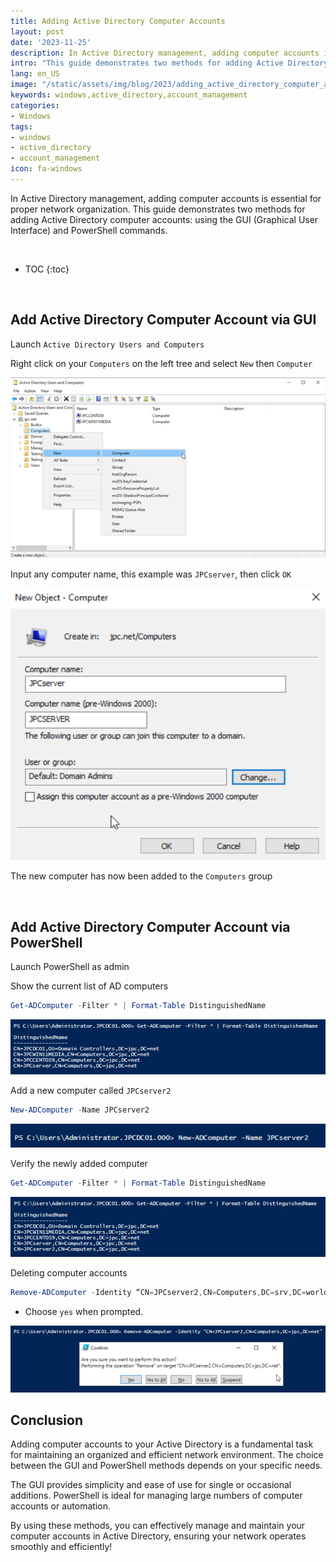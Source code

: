 ```yaml
---
title: Adding Active Directory Computer Accounts
layout: post
date: '2023-11-25'
description: In Active Directory management, adding computer accounts is essential for proper network organization.
intro: "This guide demonstrates two methods for adding Active Directory computer accounts: using the GUI (Graphical User Interface) and PowerShell commands."
lang: en_US
image: "/static/assets/img/blog/2023/adding_active_directory_computer_accounts/install_ad_ds0.png"
keywords: windows,active_directory,account_management
categories:
- Windows
tags:
- windows
- active_directory
- account_management
icon: fa-windows
---
```



In Active Directory management, adding computer accounts is essential for proper network organization. This guide demonstrates two methods for adding Active Directory computer accounts: using the GUI (Graphical User Interface) and PowerShell commands.

<br>

* TOC 
{:toc}

<br>

## Add Active Directory Computer Account via GUI

Launch `Active Directory Users and Computers`

Right click on your `Computers` on the left tree and select `New` then `Computer`

![add_computer_gui0](/static/assets/img/blog/2023/adding_active_directory_computer_accounts/add_computer_gui0.png)

Input any computer name, this example was `JPCserver`, then click `OK`

![add_computer_gui1](/static/assets/img/blog/2023/adding_active_directory_computer_accounts/add_computer_gui1.png)

The new computer has now been added to the `Computers` group

<br>

## Add Active Directory Computer Account via PowerShell

Launch PowerShell as admin

Show the current list of AD computers

```powershell
Get-ADComputer -Filter * | Format-Table DistinguishedName
```

![add_computer_powershell0](/static/assets/img/blog/2023/adding_active_directory_computer_accounts/add_computer_powershell0.png)

Add a new computer called `JPCserver2`

```powershell
New-ADComputer -Name JPCserver2
```

![add_computer_powershell1](/static/assets/img/blog/2023/adding_active_directory_computer_accounts/add_computer_powershell1.png)

Verify the newly added computer

```powershell
Get-ADComputer -Filter * | Format-Table DistinguishedName
```

![add_computer_powershell2](/static/assets/img/blog/2023/adding_active_directory_computer_accounts/add_computer_powershell2.png)


Deleting computer accounts


```powershell
Remove-ADComputer -Identity “CN=JPCserver2,CN=Computers,DC=srv,DC=world”
```

- Choose `yes` when prompted.

![add_computer_powershell3](/static/assets/img/blog/2023/adding_active_directory_computer_accounts/add_computer_powershell3.png)


## Conclusion

Adding computer accounts to your Active Directory is a fundamental task for maintaining an organized and efficient network environment. The choice between the GUI and PowerShell methods depends on your specific needs.

The GUI provides simplicity and ease of use for single or occasional additions. PowerShell is ideal for managing large numbers of computer accounts or automation.

By using these methods, you can effectively manage and maintain your computer accounts in Active Directory, ensuring your network operates smoothly and efficiently!